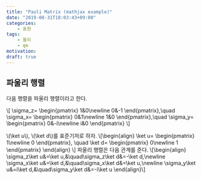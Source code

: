 ```yaml
---
title: "Pauli Matrix (mathjax example)"
date: "2019-08-31T18:03:43+09:00"
categories:
    - 표현
tags:
    - 물리
    - qm
motivation:
draft: true
---
```


## 파울리 행렬

다음 행렬을 파울리 행렬이라고 한다.

\\[
\sigma_z=
    \begin{pmatrix}
        1&0\newline
        0&-1
    \end{pmatrix},\quad
\sigma_x=
    \begin{pmatrix}
        0&1\newline
        1&0
    \end{pmatrix},\quad
\sigma_y=
    \begin{pmatrix}
        0&-i\newline
        i&0
    \end{pmatrix}
\\]

\\(\ket u\\), \\(\ket d\\)를 표준기저로 하자.
\\[\begin{align}
\ket u=
    \begin{pmatrix}
        1\newline
        0
    \end{pmatrix},
\quad
\ket d=
    \begin{pmatrix}
        0\newline
        1
    \end{pmatrix}
\end{align}
\\]
파울리 행렬은 다음 관계를 준다.
\\[\begin{align}
\sigma_z\ket u&=\ket u,&\quad\sigma_z\ket d&=-\ket d,\newline
\sigma_x\ket u&=\ket d,&\quad\sigma_x\ket d&=\ket u,\newline
\sigma_y\ket u&=i\ket d,&\quad\sigma_y\ket d&=-i\ket u
\end{align}\\]
